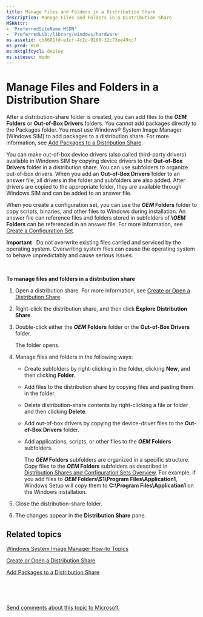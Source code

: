 ```yaml
---
title: Manage Files and Folders in a Distribution Share
description: Manage Files and Folders in a Distribution Share
MSHAttr:
- 'PreferredSiteName:MSDN'
- 'PreferredLib:/library/windows/hardware'
ms.assetid: cb8681fd-e1cf-4c2c-9108-12c73ee49cc7
ms.prod: W10
ms.mktglfcycl: deploy
ms.sitesec: msdn
---
```


# Manage Files and Folders in a Distribution Share


After a distribution-share folder is created, you can add files to the **$OEM$ Folders** or **Out-of-Box Drivers** folders. You cannot add packages directly to the Packages folder. You must use Windows® System Image Manager (Windows SIM) to add packages to a distribution share. For more information, see [Add Packages to a Distribution Share](add-packages-to-a-distribution-share.md).

You can make out-of-box device drivers (also called third-party drivers) available in Windows SIM by copying device drivers to the **Out-of-Box Drivers** folder in a distribution share. You can use subfolders to organize out-of-box drivers. When you add an **Out-of-Box Drivers** folder to an answer file, all drivers in the folder and subfolders are also added. After drivers are copied to the appropriate folder, they are available through Windows SIM and can be added to an answer file.

When you create a configuration set, you can use the **$OEM$ Folders** folder to copy scripts, binaries, and other files to Windows during installation. An answer file can reference files and folders stored in subfolders of **\\$OEM$ Folders** can be referenced in an answer file. For more information, see [Create a Configuration Set](create-a-configuration-set.md).

**Important**  
Do not overwrite existing files carried and serviced by the operating system. Overwriting system files can cause the operating system to behave unpredictably and cause serious issues.

 

**To manage files and folders in a distribution share**

1.  Open a distribution share. For more information, see [Create or Open a Distribution Share](create-or-open-a-distribution-share.md).

2.  Right-click the distribution share, and then click **Explore Distribution Share**.

3.  Double-click either the **$OEM$ Folders** folder or the **Out-of-Box Drivers** folder.

    The folder opens.

4.  Manage files and folders in the following ways:

    -   Create subfolders by right-clicking in the folder, clicking **New**, and then clicking **Folder**.

    -   Add files to the distribution share by copying files and pasting them in the folder.

    -   Delete distribution-share contents by right-clicking a file or folder and then clicking **Delete**.

    -   Add out-of-box drivers by copying the device-driver files to the **Out-of-Box Drivers** folder.

    -   Add applications, scripts, or other files to the **$OEM$ Folders** subfolders.

        The **$OEM$ Folders** subfolders are organized in a specific structure. Copy files to the **$OEM$ Folders** subfolders as described in [Distribution Shares and Configuration Sets Overview](distribution-shares-and-configuration-sets-overview.md). For example, if you add files to **$OEM$ Folders\\$1\\Program Files\\Application1**, Windows Setup will copy them to **C:\\Program Files\\Application1** on the Windows installation.

5.  Close the distribution-share folder.

6.  The changes appear in the **Distribution Share** pane.

## Related topics


[Windows System Image Manager How-to Topics](windows-system-image-manager-how-to-topics.md)

[Create or Open a Distribution Share](create-or-open-a-distribution-share.md)

[Add Packages to a Distribution Share](add-packages-to-a-distribution-share.md)

 

 

[Send comments about this topic to Microsoft](mailto:wsddocfb@microsoft.com?subject=Documentation%20feedback%20%5Bp_wsim\p_wsim%5D:%20Manage%20Files%20and%20Folders%20in%20a%20Distribution%20Share%20%20RELEASE:%20%2810/17/2016%29&body=%0A%0APRIVACY%20STATEMENT%0A%0AWe%20use%20your%20feedback%20to%20improve%20the%20documentation.%20We%20don't%20use%20your%20email%20address%20for%20any%20other%20purpose,%20and%20we'll%20remove%20your%20email%20address%20from%20our%20system%20after%20the%20issue%20that%20you're%20reporting%20is%20fixed.%20While%20we're%20working%20to%20fix%20this%20issue,%20we%20might%20send%20you%20an%20email%20message%20to%20ask%20for%20more%20info.%20Later,%20we%20might%20also%20send%20you%20an%20email%20message%20to%20let%20you%20know%20that%20we've%20addressed%20your%20feedback.%0A%0AFor%20more%20info%20about%20Microsoft's%20privacy%20policy,%20see%20http://privacy.microsoft.com/en-us/default.aspx. "Send comments about this topic to Microsoft")





